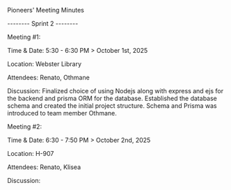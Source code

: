 Pioneers' Meeting Minutes

-------- Sprint 2 --------

Meeting #1:

Time & Date: 5:30 - 6:30 PM > October 1st, 2025

Location: Webster Library

Attendees: Renato, Othmane

Discussion: Finalized choice of using Nodejs along with express and ejs for the backend and prisma ORM for the database. Established the database schema and created the initial project structure. Schema and Prisma was introduced to team member Othmane.

Meeting #2:

Time & Date: 6:30 - 7:50 PM > October 2nd, 2025

Location: H-907

Attendees: Renato, Klisea

Discussion: 

